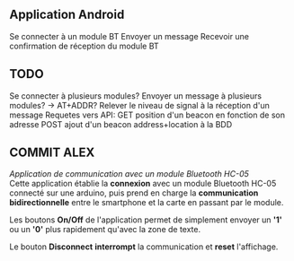 ## Application Android
Se connecter à un module BT
Envoyer un message
Recevoir une confirmation de réception du module BT

## TODO
Se connecter à plusieurs modules?
Envoyer un message à plusieurs modules? -> AT+ADDR?
Relever le niveau de signal à la réception d'un message
Requetes vers API:
  GET position d'un beacon en fonction de son adresse
  POST ajout d'un beacon address+location à la BDD

## COMMIT ALEX
_Application de communication avec un module Bluetooth HC-05_</br>
Cette application établie la **connexion** avec un module Bluetooth HC-05 connecté sur une arduino,
puis prend en charge la **communication bidirectionnelle** entre le smartphone et la carte en passant par le module.

Les boutons __On/Off__ de l'application permet de simplement envoyer un **'1'** ou un **'0'** plus rapidement qu'avec la zone de texte.

Le bouton __Disconnect__ **interrompt** la communication et **reset** l'affichage.
